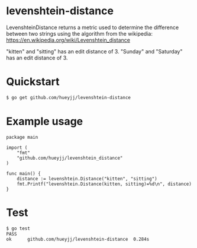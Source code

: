 # levenshtein-distance
LevenshteinDistance returns a metric used to determine the difference between two strings using the algorithm from the wikipedia: https://en.wikipedia.org/wiki/Levenshtein_distance

"kitten" and "sitting" has an edit distance of 3.
"Sunday" and "Saturday" has an edit distance of 3.

# Quickstart
```bash
$ go get github.com/hueyjj/levenshtein-distance
```

# Example usage
```golang
package main

import (
    "fmt"
    "github.com/hueyjj/levenshtein_distance"
)

func main() {
    distance := levenshtein.Distance("kitten", "sitting")
    fmt.Printf("levenshtein.Distance(kitten, sitting)=%d\n", distance)
}
```

# Test
```bash
$ go test
PASS
ok      github.com/hueyjj/levenshtein-distance  0.284s
```